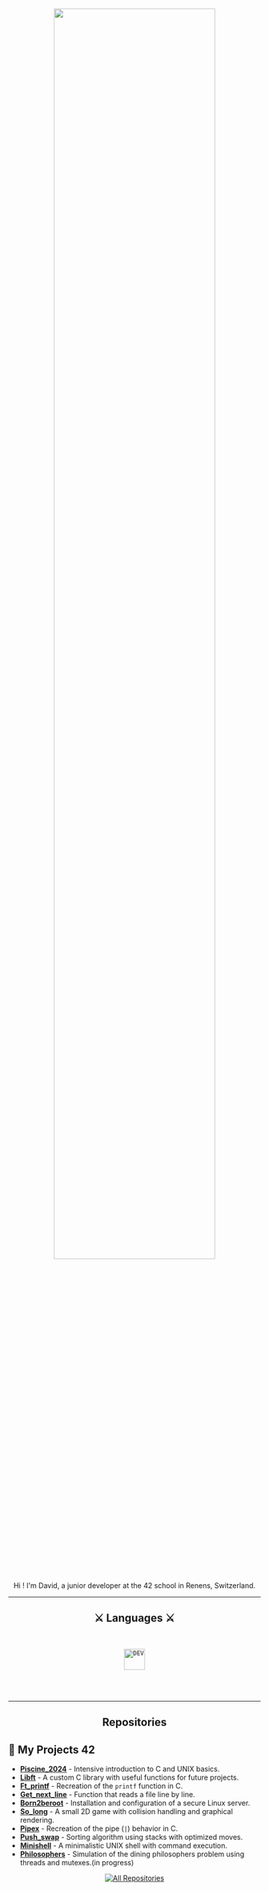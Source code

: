 <h1 align="center">
  <img src="https://static.displate.com/857x1200/displate/2022-11-27/c7689418499ccd95e71e81a67fc234e8_f4f6442cdc9cf05c9523c0bd70f1d066.jpg" width="80%">
</h1>

<p align="center"> 
Hi ! I'm David, a junior developer at the 42 school in Renens, Switzerland.
</p>

<hr>
<h2 align="center">⚔️ Languages ⚔️</h2>
<br>
<p align="center">
  <code><img title="DEV" height="42" src="https://skillicons.dev/icons?i=c"></code>
  <br>
  <br>
</p>
<br/>
<hr/>

<h2 align="center"> Repositories </h2>

## 📂 My Projects 42

- [**Piscine_2024**](https://github.com/KameCode42/Piscine_2024) - Intensive introduction to C and UNIX basics.  
- [**Libft**](https://github.com/KameCode42/libft) - A custom C library with useful functions for future projects.  
- [**Ft_printf**](https://github.com/KameCode42/printf) - Recreation of the `printf` function in C.  
- [**Get_next_line**](https://github.com/KameCode42/get_next_line) - Function that reads a file line by line.  
- [**Born2beroot**](https://github.com/KameCode42/Born2beroot) - Installation and configuration of a secure Linux server.  
- [**So_long**](https://github.com/KameCode42/so_long) - A small 2D game with collision handling and graphical rendering.  
- [**Pipex**](https://github.com/KameCode42/pipex) - Recreation of the pipe (`|`) behavior in C.  
- [**Push_swap**](https://github.com/KameCode42/push_swap) - Sorting algorithm using stacks with optimized moves.  
- [**Minishell**](https://github.com/KameCode42/minishell) - A minimalistic UNIX shell with command execution.  
- [**Philosophers**](https://github.com/KameCode42/philosophers) - Simulation of the dining philosophers problem using threads and mutexes.(in progress)

</div>

<p align="center">
  <a href="https://github.com/KameCode42?tab=repositories" target="_blank"><img alt="All Repositories" title="All Repositories" src="https://img.shields.io/badge/-All%20Repos-2962FF?style=for-the-badge&logo=koding&logoColor=white"/></a>
</p>
